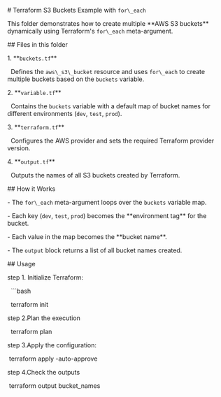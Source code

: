 \# Terraform S3 Buckets Example with `for\_each`



This folder demonstrates how to create multiple \*\*AWS S3 buckets\*\* dynamically using Terraform's `for\_each` meta-argument.



\## Files in this folder



1\. \*\*`buckets.tf`\*\*  

&nbsp;  Defines the `aws\_s3\_bucket` resource and uses `for\_each` to create multiple buckets based on the `buckets` variable.



2\. \*\*`variable.tf`\*\*  

&nbsp;  Contains the `buckets` variable with a default map of bucket names for different environments (`dev`, `test`, `prod`).



3\. \*\*`terraform.tf`\*\*  

&nbsp;  Configures the AWS provider and sets the required Terraform provider version.



4\. \*\*`output.tf`\*\*  

&nbsp;  Outputs the names of all S3 buckets created by Terraform.



\## How it Works



\- The `for\_each` meta-argument loops over the `buckets` variable map.  

\- Each key (`dev`, `test`, `prod`) becomes the \*\*environment tag\*\* for the bucket.  

\- Each value in the map becomes the \*\*bucket name\*\*.  

\- The `output` block returns a list of all bucket names created.



\## Usage



step 1. Initialize Terraform:

&nbsp;  ```bash

&nbsp;  terraform init





step 2.Plan the execution



&nbsp;  terraform plan





step 3.Apply the configuration:



&nbsp;terraform apply -auto-approve





step 4.Check the outputs



&nbsp;terraform output bucket\_names





